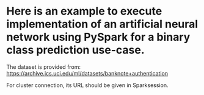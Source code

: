 # Here is an example to execute implementation of an artificial neural network using PySpark for a binary class prediction use-case.

The dataset is provided from:
https://archive.ics.uci.edu/ml/datasets/banknote+authentication

For cluster connection, its URL should be given in Sparksession.
